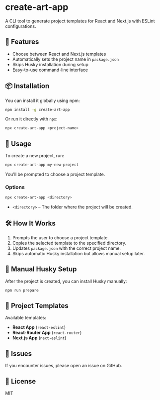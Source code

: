 # create-art-app

A CLI tool to generate project templates for React and Next.js with ESLint configurations.

## 🚀 Features
- Choose between React and Next.js templates
- Automatically sets the project name in `package.json`
- Skips Husky installation during setup
- Easy-to-use command-line interface

## 📦 Installation
You can install it globally using npm:
```sh
npm install -g create-art-app
```
Or run it directly with `npx`:
```sh
npx create-art-app <project-name>
```

## 📌 Usage
To create a new project, run:
```sh
npx create-art-app my-new-project
```
You'll be prompted to choose a project template.

### Options
```sh
npx create-art-app <directory>
```
- `<directory>` – The folder where the project will be created.

## 🛠 How It Works
1. Prompts the user to choose a project template.
2. Copies the selected template to the specified directory.
3. Updates `package.json` with the correct project name.
4. Skips automatic Husky installation but allows manual setup later.

## 🔧 Manual Husky Setup
After the project is created, you can install Husky manually:
```sh
npm run prepare
```

## 📁 Project Templates
Available templates:
- **React App** (`react-eslint`)
- **React-Router App** (`react-router`)
- **Next.js App** (`next-eslint`)

## 🚨 Issues
If you encounter issues, please open an issue on GitHub.

## 📜 License
MIT


